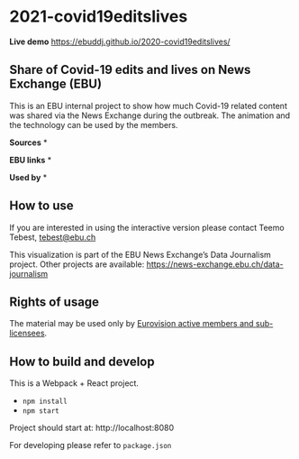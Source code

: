 # 2021-covid19editslives

**Live demo** https://ebuddj.github.io/2020-covid19editslives/

## Share of Covid-19 edits and lives on News Exchange (EBU)

This is an EBU internal project to show how much Covid-19 related content was shared via the News Exchange during the outbreak. The animation and the technology can be used by the members.

**Sources**
* 

**EBU links**
* 

**Used by**
* 

## How to use

If you are interested in using the interactive version please contact Teemo Tebest, tebest@ebu.ch

This visualization is part of the EBU News Exchange’s Data Journalism project. Other projects are available: https://news-exchange.ebu.ch/data-journalism

## Rights of usage

The material may be used only by [Eurovision active members and sub-licensees](https://www.ebu.ch/eurovision-news/members-and-sublicensees).

## How to build and develop

This is a Webpack + React project.

* `npm install`
* `npm start`

Project should start at: http://localhost:8080

For developing please refer to `package.json`